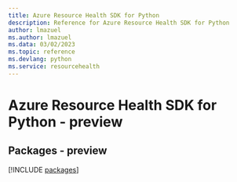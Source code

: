 ```yaml
---
title: Azure Resource Health SDK for Python
description: Reference for Azure Resource Health SDK for Python
author: lmazuel
ms.author: lmazuel
ms.data: 03/02/2023
ms.topic: reference
ms.devlang: python
ms.service: resourcehealth
---
```

# Azure Resource Health SDK for Python - preview
## Packages - preview
[!INCLUDE [packages](resource-health-index.md)]